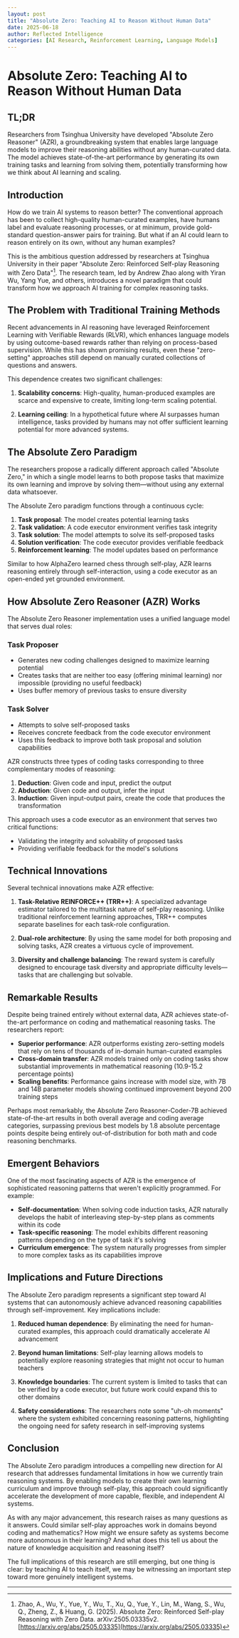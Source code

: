 ```yaml
---
layout: post
title: "Absolute Zero: Teaching AI to Reason Without Human Data"
date: 2025-06-18
author: Reflected Intelligence
categories: [AI Research, Reinforcement Learning, Language Models]
---
```


# Absolute Zero: Teaching AI to Reason Without Human Data

## TL;DR
Researchers from Tsinghua University have developed "Absolute Zero Reasoner" (AZR), a groundbreaking system that enables large language models to improve their reasoning abilities without any human-curated data. The model achieves state-of-the-art performance by generating its own training tasks and learning from solving them, potentially transforming how we think about AI learning and scaling.

## Introduction

How do we train AI systems to reason better? The conventional approach has been to collect high-quality human-curated examples, have humans label and evaluate reasoning processes, or at minimum, provide gold-standard question-answer pairs for training. But what if an AI could learn to reason entirely on its own, without any human examples?

This is the ambitious question addressed by researchers at Tsinghua University in their paper "Absolute Zero: Reinforced Self-play Reasoning with Zero Data"[^1]. The research team, led by Andrew Zhao along with Yiran Wu, Yang Yue, and others, introduces a novel paradigm that could transform how we approach AI training for complex reasoning tasks.

## The Problem with Traditional Training Methods

Recent advancements in AI reasoning have leveraged Reinforcement Learning with Verifiable Rewards (RLVR), which enhances language models by using outcome-based rewards rather than relying on process-based supervision. While this has shown promising results, even these "zero-setting" approaches still depend on manually curated collections of questions and answers.

This dependence creates two significant challenges:

1. **Scalability concerns**: High-quality, human-produced examples are scarce and expensive to create, limiting long-term scaling potential.

2. **Learning ceiling**: In a hypothetical future where AI surpasses human intelligence, tasks provided by humans may not offer sufficient learning potential for more advanced systems.

## The Absolute Zero Paradigm

The researchers propose a radically different approach called "Absolute Zero," in which a single model learns to both propose tasks that maximize its own learning and improve by solving them—without using any external data whatsoever.

The Absolute Zero paradigm functions through a continuous cycle:

1. **Task proposal**: The model creates potential learning tasks
2. **Task validation**: A code executor environment verifies task integrity
3. **Task solution**: The model attempts to solve its self-proposed tasks
4. **Solution verification**: The code executor provides verifiable feedback
5. **Reinforcement learning**: The model updates based on performance

Similar to how AlphaZero learned chess through self-play, AZR learns reasoning entirely through self-interaction, using a code executor as an open-ended yet grounded environment.

## How Absolute Zero Reasoner (AZR) Works

The Absolute Zero Reasoner implementation uses a unified language model that serves dual roles:

### Task Proposer
- Generates new coding challenges designed to maximize learning potential
- Creates tasks that are neither too easy (offering minimal learning) nor impossible (providing no useful feedback)
- Uses buffer memory of previous tasks to ensure diversity

### Task Solver
- Attempts to solve self-proposed tasks
- Receives concrete feedback from the code executor environment
- Uses this feedback to improve both task proposal and solution capabilities

AZR constructs three types of coding tasks corresponding to three complementary modes of reasoning:

1. **Deduction**: Given code and input, predict the output
2. **Abduction**: Given code and output, infer the input
3. **Induction**: Given input-output pairs, create the code that produces the transformation

This approach uses a code executor as an environment that serves two critical functions:
- Validating the integrity and solvability of proposed tasks
- Providing verifiable feedback for the model's solutions

## Technical Innovations

Several technical innovations make AZR effective:

1. **Task-Relative REINFORCE++ (TRR++)**: A specialized advantage estimator tailored to the multitask nature of self-play reasoning. Unlike traditional reinforcement learning approaches, TRR++ computes separate baselines for each task-role configuration.

2. **Dual-role architecture**: By using the same model for both proposing and solving tasks, AZR creates a virtuous cycle of improvement.

3. **Diversity and challenge balancing**: The reward system is carefully designed to encourage task diversity and appropriate difficulty levels—tasks that are challenging but solvable.

## Remarkable Results

Despite being trained entirely without external data, AZR achieves state-of-the-art performance on coding and mathematical reasoning tasks. The researchers report:

- **Superior performance**: AZR outperforms existing zero-setting models that rely on tens of thousands of in-domain human-curated examples
- **Cross-domain transfer**: AZR models trained only on coding tasks show substantial improvements in mathematical reasoning (10.9-15.2 percentage points)
- **Scaling benefits**: Performance gains increase with model size, with 7B and 14B parameter models showing continued improvement beyond 200 training steps

Perhaps most remarkably, the Absolute Zero Reasoner-Coder-7B achieved state-of-the-art results in both overall average and coding average categories, surpassing previous best models by 1.8 absolute percentage points despite being entirely out-of-distribution for both math and code reasoning benchmarks.

## Emergent Behaviors

One of the most fascinating aspects of AZR is the emergence of sophisticated reasoning patterns that weren't explicitly programmed. For example:

- **Self-documentation**: When solving code induction tasks, AZR naturally develops the habit of interleaving step-by-step plans as comments within its code
- **Task-specific reasoning**: The model exhibits different reasoning patterns depending on the type of task it's solving
- **Curriculum emergence**: The system naturally progresses from simpler to more complex tasks as its capabilities improve

## Implications and Future Directions

The Absolute Zero paradigm represents a significant step toward AI systems that can autonomously achieve advanced reasoning capabilities through self-improvement. Key implications include:

1. **Reduced human dependence**: By eliminating the need for human-curated examples, this approach could dramatically accelerate AI advancement

2. **Beyond human limitations**: Self-play learning allows models to potentially explore reasoning strategies that might not occur to human teachers

3. **Knowledge boundaries**: The current system is limited to tasks that can be verified by a code executor, but future work could expand this to other domains

4. **Safety considerations**: The researchers note some "uh-oh moments" where the system exhibited concerning reasoning patterns, highlighting the ongoing need for safety research in self-improving systems

## Conclusion

The Absolute Zero paradigm introduces a compelling new direction for AI research that addresses fundamental limitations in how we currently train reasoning systems. By enabling models to create their own learning curriculum and improve through self-play, this approach could significantly accelerate the development of more capable, flexible, and independent AI systems.

As with any major advancement, this research raises as many questions as it answers. Could similar self-play approaches work in domains beyond coding and mathematics? How might we ensure safety as systems become more autonomous in their learning? And what does this tell us about the nature of knowledge acquisition and reasoning itself?

The full implications of this research are still emerging, but one thing is clear: by teaching AI to teach itself, we may be witnessing an important step toward more genuinely intelligent systems.

---

[^1]: Zhao, A., Wu, Y., Yue, Y., Wu, T., Xu, Q., Yue, Y., Lin, M., Wang, S., Wu, Q., Zheng, Z., & Huang, G. (2025). Absolute Zero: Reinforced Self-play Reasoning with Zero Data. arXiv:2505.03335v2. [https://arxiv.org/abs/2505.03335](https://arxiv.org/abs/2505.03335)
